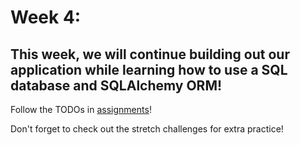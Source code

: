 # Week 4:

## This week, we will continue building out our application while learning how to use a SQL database and SQLAlchemy ORM!

Follow the TODOs in [assignments](https://github.com/flask-django-independent-study/rookie/blob/master/Assignments/Week-4-SQL-SQLAlchemy.md)!

Don't forget to check out the stretch challenges for extra practice!
